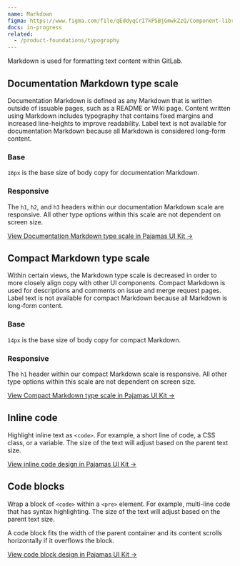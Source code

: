 ```yaml
---
name: Markdown
figma: https://www.figma.com/file/qEddyqCrI7kPSBjGmwkZzQ/Component-library?node-id=19965%3A0
docs: in-progress
related:
  - /product-foundations/typography
---
```


Markdown is used for formatting text content within GitLab.

## Documentation Markdown type scale

Documentation Markdown is defined as any Markdown that is written outside of issuable pages, such as a README or Wiki page. Content written using Markdown includes typography that contains fixed margins and increased line-heights to improve readability. Label text is not available for documentation Markdown because all Markdown is considered long-form content.

### Base

`16px` is the base size of body copy for documentation Markdown.

### Responsive

The `h1`, `h2`, and `h3` headers within our documentation Markdown scale are responsive. All other type options within this scale are not dependent on screen size.

[View Documentation Markdown type scale in Pajamas UI Kit →](https://www.figma.com/file/qEddyqCrI7kPSBjGmwkZzQ/Pajamas-UI-Kit?node-id=542%3A2)


## Compact Markdown type scale

Within certain views, the Markdown type scale is decreased in order to more closely align copy with other UI components. Compact Markdown is used for descriptions and comments on issue and merge request pages. Label text is not available for compact Markdown because all Markdown is long-form content.

### Base

`14px` is the base size of body copy for compact Markdown.

### Responsive

The `h1` header within our compact Markdown scale is responsive. All other type options within this scale are not dependent on screen size.

[View Compact Markdown type scale in Pajamas UI Kit →](https://www.figma.com/file/qEddyqCrI7kPSBjGmwkZzQ/Pajamas-UI-Kit?node-id=542%3A132)


## Inline code

Highlight inline text as `<code>`. For example, a short line of code, a CSS class, or a variable. The size of the text will adjust based on the parent text size.

[View inline code design in Pajamas UI Kit →](https://www.figma.com/file/qEddyqCrI7kPSBjGmwkZzQ/Component-library?node-id=29627%3A56)

## Code blocks

Wrap a block of `<code>` within a `<pre>` element. For example, multi-line code that has syntax highlighting. The size of the text will adjust based on the parent text size.

A code block fits the width of the parent container and its content scrolls horizontally if it overflows the block.

[View code block design in Pajamas UI Kit →](https://www.figma.com/file/qEddyqCrI7kPSBjGmwkZzQ/Component-library?node-id=19965%3A13)
